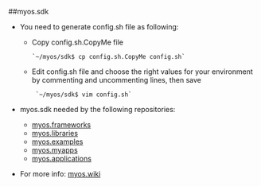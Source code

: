 ##myos.sdk

* You need to generate config.sh file as following:

  * Copy config.sh.CopyMe file

        `~/myos/sdk$ cp config.sh.CopyMe config.sh`

  * Edit config.sh file and choose the right values for your environment by commenting and uncommenting lines, then save

         `~/myos/sdk$ vim config.sh`
         
* myos.sdk needed by the following repositories:
  * [myos.frameworks](https://github.com/amraboelela/myos.frameworks)
  * [myos.libraries](https://github.com/amraboelela/myos.libraries)
  * [myos.examples](https://github.com/amraboelela/myos.examples)
  * [myos.myapps](https://github.com/amraboelela/myos.myapps)
  * [myos.applications](https://github.com/amraboelela/myos.applications)
 
* For more info:
[myos.wiki](https://github.com/amraboelela/myos/wiki)
